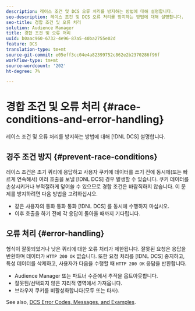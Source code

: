```yaml
---
description: 레이스 조건 및 DCS 오류 처리를 방지하는 방법에 대해 설명합니다.
seo-description: 레이스 조건 및 DCS 오류 처리를 방지하는 방법에 대해 설명합니다.
seo-title: 경합 조건 및 오류 처리
solution: Audience Manager
title: 경합 조건 및 오류 처리
uuid: b0aac960-6732-4e96-87a5-40ba2755e02d
feature: DCS
translation-type: tm+mt
source-git-commit: e05eff3cc04e4a82399752c862e2b2370286f96f
workflow-type: tm+mt
source-wordcount: '202'
ht-degree: 7%

---
```



# 경합 조건 및 오류 처리 {#race-conditions-and-error-handling}

레이스 조건 및 오류 처리를 방지하는 방법에 대해 [!DNL DCS] 설명합니다.

## 경주 조건 방지 {#prevent-race-conditions}

레이스 조건은 초기 쿼리에 응답하고 사용자 쿠키에 데이터를 쓰기 전에 동시에(또는 빠르게 연속해서) 여러 호출을 보낼 [!DNL DCS] 경우 발생할 수 있습니다. 쿠키 데이터를 손상시키거나 부적절하게 덮어쓸 수 있으므로 경합 조건은 바람직하지 않습니다. 이 문제를 방지하려면 다음 방법을 고려하십시오.

* 같은 사용자의 통화 통화 통화 [!DNL DCS] 를 동시에 수행하지 마십시오.
* 이후 호출을 하기 전에 각 응답이 돌아올 때까지 기다립니다.

## 오류 처리 {#error-handling}

형식이 잘못되었거나 낮은 쿼리에 대한 오류 처리가 제한됩니다. 잘못된 요청은 응답을 반환하며 데이터가 `HTTP 200 OK` 없습니다. 또한 요청 처리를 [!DNL DCS] 중지하고, 특성 데이터를 삭제하고, 사용자가 다음을 수행할 때 `HTTP 200 OK` 응답을 반환합니다.

* Audience Manager 또는 파트너 수준에서 추적을 옵트아웃합니다.
* 잘못된/선택되지 않은 지리적 영역에서 가져옵니다.
* 브라우저 쿠키를 비활성화합니다(모두 또는 타사).

See also, [DCS Error Codes, Messages, and Examples](../../../api/dcs-intro/dcs-api-reference/dcs-error-codes.md).